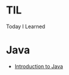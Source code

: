 # TIL
Today I Learned

Java
================
- [Introduction to Java](https://github.com/hyerin-jang/TIL/blob/main/Java/javaIntroduction.md)
